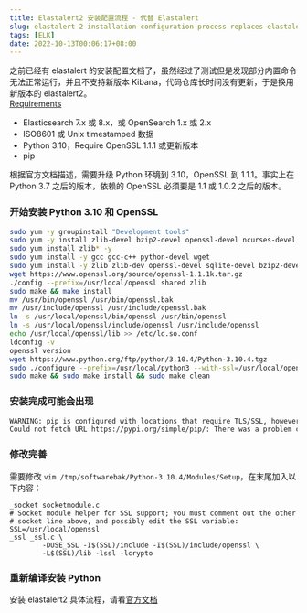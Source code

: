```yaml
---
title: Elastalert2 安装配置流程 - 代替 Elastalert
slug: elastalert-2-installation-configuration-process-replaces-elastalert
tags: [ELK]
date: 2022-10-13T00:06:17+08:00
---
```


之前已经有 elastalert 的安装配置文档了，虽然经过了测试但是发现部分内置命令无法正常运行，并且不支持新版本 Kibana，代码仓库长时间没有更新，于是换用新版本的 elastalert2。  
[Requirements](https://elastalert2.readthedocs.io/en/latest/running_elastalert.html#requirements)

- Elasticsearch 7.x 或 8.x，或 OpenSearch 1.x 或 2.x
- ISO8601 或 Unix timestamped 数据
- Python 3.10，Require OpenSSL 1.1.1 或更新版本
- pip

根据官方文档描述，需要升级 Python 环境到 3.10，OpenSSL 到 1.1.1。事实上在 Python 3.7 之后的版本，依赖的 OpenSSL 必须要是 1.1 或 1.0.2 之后的版本。

### 开始安装 Python 3.10 和 OpenSSL

```bash
sudo yum -y groupinstall "Development tools"
sudo yum -y install zlib-devel bzip2-devel openssl-devel ncurses-devel sqlite-devel readline-devel tk-devel libffi-devel gdbm-devel db4-devel libpcap-devel xz-devel make
sudo yum install zlib* -y
sudo yum install -y gcc gcc-c++ python-devel wget
sudo yum install -y zlib zlib-dev openssl-devel sqlite-devel bzip2-devel libffi libffi-devel gcc gcc-c++
wget https://www.openssl.org/source/openssl-1.1.1k.tar.gz
./config --prefix=/usr/local/openssl shared zlib 
sudo make && make install
mv /usr/bin/openssl /usr/bin/openssl.bak
mv /usr/include/openssl /usr/include/openssl.bak
ln -s /usr/local/openssl/bin/openssl /usr/bin/openssl
ln -s /usr/local/openssl/include/openssl /usr/include/openssl
echo /usr/local/openssl/lib >> /etc/ld.so.conf
ldconfig -v
openssl version
wget https://www.python.org/ftp/python/3.10.4/Python-3.10.4.tgz
sudo ./configure --prefix=/usr/local/python3 --with-ssl=/usr/local/openssl
sudo make && sudo make install && sudo make clean
```

### 安装完成可能会出现

```bash
WARNING: pip is configured with locations that require TLS/SSL, however the ssl module in Python is not available.
Could not fetch URL https://pypi.org/simple/pip/: There was a problem confirming the ssl certificate: HTTPSConnectionPool(host='pypi.org', port=443): Max retries exceeded with url: /simple/pip/ (Caused by SSLError("Can't connect to HTTPS URL because the SSL module is not available.")) - skipping
```

### 修改完善

需要修改 `vim /tmp/softwarebak/Python-3.10.4/Modules/Setup`，在末尾加入以下内容：

```
_socket socketmodule.c
# Socket module helper for SSL support; you must comment out the other
# socket line above, and possibly edit the SSL variable:
SSL=/usr/local/openssl
_ssl _ssl.c \
        -DUSE_SSL -I$(SSL)/include -I$(SSL)/include/openssl \
        -L$(SSL)/lib -lssl -lcrypto
```

### 重新编译安装 Python

安装 elastalert2 具体流程，请看[官方文档](https://elastalert2.readthedocs.io/en/latest/running_elastalert.html#as-a-python-package)